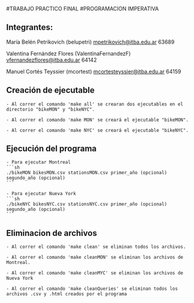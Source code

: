 #TRABAJO PRACTICO FINAL
#PROGRAMACION IMPERATIVA 

## Integrantes:

María Belén Petrikovich (belupetri) 
    mpetrikovich@itba.edu.ar 63689

Valentina Fernández Flores (ValentinaFernandezF)
    vfernandezflores@itba.edu.ar 64142

Manuel Cortés Teyssier (mcortest) 
    mcortesteyssier@itba.edu.ar 64159

## Creación de ejecutable

    - Al correr el comando 'make all' se crearan dos ejecutables en el directorio "bikeMON" y "bikeNYC".

    - Al correr el comando 'make MON' se creará el ejecutable "bikeMON".

    - Al correr el comando 'make NYC' se creará el ejecutable "bikeNYC".

## Ejecución del programa

    - Para ejecutar Montreal
    ```sh
    ./bikeMON bikesMON.csv stationsMON.csv primer_año (opcional) segundo_año (opcional)
    ```

    - Para ejecutar Nueva York
    ```sh
    ./bikeNYC bikesNYC.csv stationsNYC.csv primer_año (opcional) segundo_año (opcional)
    ```

## Eliminacion de archivos

    - Al correr el comando 'make clean' se eliminan todos los archivos.

    - Al correr el comando 'make cleanMON' se eliminan los archivos de Montreal.

    - Al correr el comando 'make cleanMYC' se eliminan los archivos de Nueva York

    - Al correr el comando 'make cleanQueries' se eliminan todos los archivos .csv y .html creados por el programa
